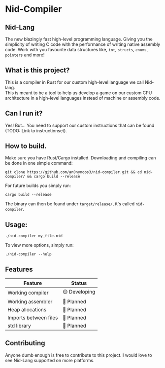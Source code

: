 # Nid-Compiler

## Nid-Lang 
The new blazingly fast high-level programming language. Giving you the simplicity of writing C code with
the performance of writing native assembly code. Work with you favourite data structures like, `int`, `structs`, `enums`,
`pointers` and more!

## What is this project?
This is a compiler in Rust for our custom high-level language we call Nid-lang.  
This is meant to be a tool to help us develop a game on our custom CPU architecture in a high-level languages instead
of machine or assembly code.

## Can I run it?
Yes! But...
You need to support our custom instructions that can be found (TODO: Link to instructionset).

## How to build.
Make sure you have Rust/Cargo installed.
Downloading and compiling can be done in one simple command: 
```
git clone https://github.com/an0nymoos3/nid-compiler.git && cd nid-compiler/ && cargo build --release
```
For future builds you simply run:
```
cargo build --release
```

The binary can then be found under `target/release/`, it's called `nid-compiler`.

## Usage:
```
./nid-compiler my_file.nid
```
To view more options, simply run: 
```
./nid-compiler --help
```

## Features
| Feature                  | Status |
| -------                  | ------ |
| Working compiler         | 🟡 Developing |
| Working assembler        | 🔴 Planned    |
| Heap allocations         | 🔴 Planned    |
| Imports between files    | 🔴 Planned    |
| std library              | 🔴 Planned    |

## Contributing
Anyone dumb enough is free to contribute to this project. I would love to see Nid-Lang
supported on more platforms.
